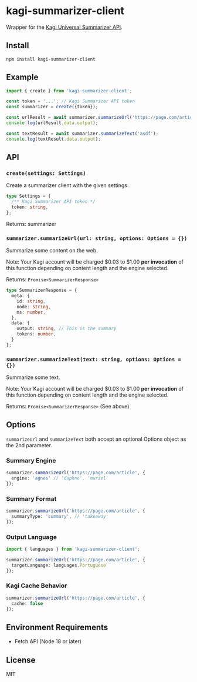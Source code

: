 # kagi-summarizer-client

Wrapper for the [Kagi Universal Summarizer API](https://help.kagi.com/kagi/api/summarizer.html).

## Install

`npm install kagi-summarizer-client`

## Example

```ts
import { create } from 'kagi-summarizer-client';

const token = '...'; // Kagi Summarizer API token
const summarizer = create({token});

const urlResult = await summarizer.summarizeUrl('https://page.com/article');
console.log(urlResult.data.output);

const textResult = await summarizer.summarizeText('asdf');
console.log(textResult.data.output);
```

## API

### `create(settings: Settings)`

Create a summarizer client with the given settings.

```ts
type Settings = {
  /** Kagi Summarizer API token */
  token: string,
};
```

Returns: summarizer

### `summarizer.summarizeUrl(url: string, options: Options = {})`

Summarize some content on the web.

Note: Your Kagi account will be charged $0.03 to $1.00 **per invocation** of
this function depending on content length and the engine selected.

Returns: `Promise<SummarizerResponse>`

```ts
type SummarizerResponse = {
  meta: {
    id: string,
    node: string,
    ms: number,
  },
  data: {
    output: string, // This is the summary
    tokens: number,
  }
};
```

### `summarizer.summarizeText(text: string, options: Options = {})`

Summarize some text.

Note: Your Kagi account will be charged $0.03 to $1.00 **per invocation** of
this function depending on content length and the engine selected.

Returns: `Promise<SummarizerResponse>` (See above)

## Options

`summarizeUrl` and `summarizeText` both accept an optional Options object as
the 2nd parameter.

### Summary Engine

```ts
summarizer.summarizeUrl('https://page.com/article', {
  engine: 'agnes' // 'daphne', 'muriel'
});
```

### Summary Format

```ts
summarizer.summarizeUrl('https://page.com/article', {
  summaryType: 'summary', // 'takeaway'
});
```

### Output Language

```ts
import { languages } from 'kagi-summarizer-client';

summarizer.summarizeUrl('https://page.com/article', {
  targetLanguage: languages.Portuguese
});
```

### Kagi Cache Behavior

```ts
summarizer.summarizeUrl('https://page.com/article', {
  cache: false
});
```

## Environment Requirements

- Fetch API (Node 18 or later)

## License

MIT
